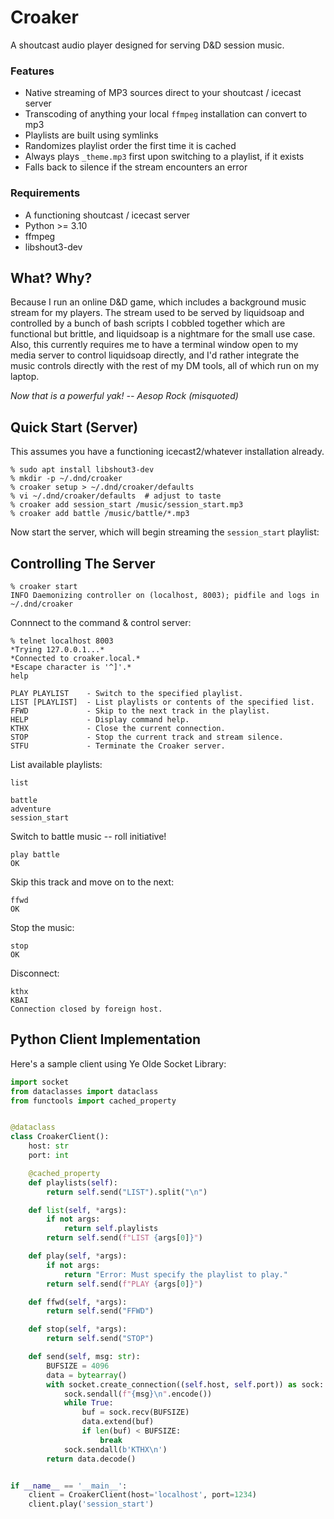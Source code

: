 # Croaker

A shoutcast audio player designed for serving D&amp;D session music.

### Features

* Native streaming of MP3 sources direct to your shoutcast / icecast server
* Transcoding of anything your local `ffmpeg` installation can convert to mp3
* Playlists are built using symlinks
* Randomizes playlist order the first time it is cached
* Always plays `_theme.mp3` first upon switching to a playlist, if it exists
* Falls back to silence if the stream encounters an error

### Requirements

* A functioning shoutcast / icecast server
* Python >= 3.10
* ffmpeg
* libshout3-dev


## What? Why?

Because I run an online D&amp;D game, which includes a background music stream for my players. The stream used to be served by liquidsoap and controlled by a bunch of bash scripts I cobbled together which are functional but brittle, and liquidsoap is a nightmare for the small use case. Also, this currently requires me to have a terminal window open to my media server to control liquidsoap directly, and I'd rather integrate the music controls directly with the rest of my DM tools, all of which run on my laptop.

*Now that is a powerful yak! -- Aesop Rock (misquoted)*


## Quick Start (Server)

This assumes you have a functioning icecast2/whatever installation already.

```
% sudo apt install libshout3-dev
% mkdir -p ~/.dnd/croaker
% croaker setup > ~/.dnd/croaker/defaults
% vi ~/.dnd/croaker/defaults  # adjust to taste
% croaker add session_start /music/session_start.mp3
% croaker add battle /music/battle/*.mp3
```

Now start the server, which will begin streaming the `session_start` playlist:

## Controlling The Server

```
% croaker start
INFO Daemonizing controller on (localhost, 8003); pidfile and logs in ~/.dnd/croaker
```

Connnect to the command &amp; control server:

```
% telnet localhost 8003
*Trying 127.0.0.1...*
*Connected to croaker.local.*
*Escape character is '^]'.*
help

PLAY PLAYLIST    - Switch to the specified playlist.
LIST [PLAYLIST]  - List playlists or contents of the specified list.
FFWD             - Skip to the next track in the playlist.
HELP             - Display command help.
KTHX             - Close the current connection.
STOP             - Stop the current track and stream silence.
STFU             - Terminate the Croaker server.
```

List available playlists:

```
list

battle
adventure
session_start
```

Switch to battle music -- roll initiative!
```
play battle
OK
```

Skip this track and move on to the next:

```
ffwd
OK
```

Stop the music:

```
stop
OK
```

Disconnect:

```
kthx
KBAI
Connection closed by foreign host.
```

## Python Client Implementation

Here's a sample client using Ye Olde Socket Library:

```python
import socket
from dataclasses import dataclass
from functools import cached_property


@dataclass
class CroakerClient():
    host: str
    port: int

    @cached_property
    def playlists(self):
        return self.send("LIST").split("\n")

    def list(self, *args):
        if not args:
            return self.playlists
        return self.send(f"LIST {args[0]}")

    def play(self, *args):
        if not args:
            return "Error: Must specify the playlist to play."
        return self.send(f"PLAY {args[0]}")

    def ffwd(self, *args):
        return self.send("FFWD")

    def stop(self, *args):
        return self.send("STOP")

    def send(self, msg: str):
        BUFSIZE = 4096
        data = bytearray()
        with socket.create_connection((self.host, self.port)) as sock:
            sock.sendall(f"{msg}\n".encode())
            while True:
                buf = sock.recv(BUFSIZE)
                data.extend(buf)
                if len(buf) < BUFSIZE:
                    break
            sock.sendall(b'KTHX\n')
        return data.decode()


if __name__ == '__main__':
    client = CroakerClient(host='localhost', port=1234)
    client.play('session_start')
```
